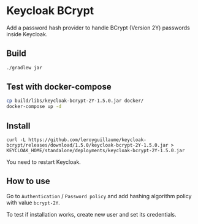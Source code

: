 # Keycloak BCrypt

Add a password hash provider to handle BCrypt (Version 2Y) passwords inside Keycloak.

## Build
```bash
./gradlew jar
```

## Test with docker-compose
```bash
cp build/libs/keycloak-bcrypt-2Y-1.5.0.jar docker/
docker-compose up -d
```

## Install
```
curl -L https://github.com/leroyguillaume/keycloak-bcrypt/releases/download/1.5.0/keycloak-bcrypt-2Y-1.5.0.jar > KEYCLOAK_HOME/standalone/deployments/keycloak-bcrypt-2Y-1.5.0.jar
```
You need to restart Keycloak.

## How to use
Go to `Authentication` / `Password policy` and add hashing algorithm policy with value `bcrypt-2Y`.

To test if installation works, create new user and set its credentials.
